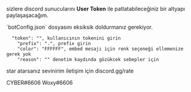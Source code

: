 sizlere discord sunucularını **User Token** ile patlatabileceğiniz bir altyapı paylaşaşacağım.

\`botConfig.json\` dosyasını eksiksik doldurmanız gerekiyor.

```
  "token": "", kullanıcının tokenini girin
    "prefix": ".", prefix girin
    "color": "FFFFFF", embed mesajı için renk seçeneği ellemenize gerek yok
    "reason": "" denetim kaydında gözükcek sebepler için
```


star atarsanız sevinirim iletişim için discord.gg/rate

CYBER#6606
Woxy#6606
